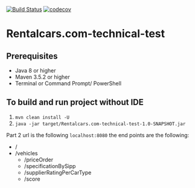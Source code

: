 [![Build Status](https://travis-ci.org/HUFGhani/Rentalcars.com-technical-test.svg?branch=master)](https://travis-ci.org/HUFGhani/Rentalcars.com-technical-test)
[![codecov](https://codecov.io/gh/HUFGhani/Rentalcars.com-technical-test/branch/master/graph/badge.svg)](https://codecov.io/gh/HUFGhani/Rentalcars.com-technical-test)
# Rentalcars.com-technical-test

## Prerequisites
* Java 8 or higher
* Maven 3.5.2 or higher
* Terminal or Command Prompt/ PowerShell

## To build and run project without IDE
1. `mvn clean install -U`
2. `java -jar target/Rentalcars.com-technical-test-1.0-SNAPSHOT.jar`

Part 2 url is the following `localhost:8080` the end points are the following:

* /
* /vehicles
    * /priceOrder
    * /specificationBySipp
    * /supplierRatingPerCarType
    * /score
